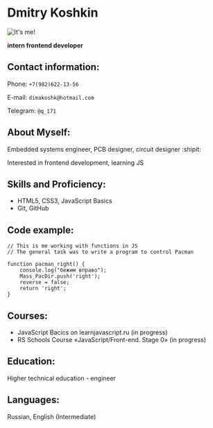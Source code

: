 # Dmitry Koshkin

![It's me!](https://ibb.co/qxd1S3w)

**intern frontend developer** 

## Contact information:

Phone: `+7(982)622-13-56`

E-mail: `dimakoshk@hotmail.com`

Telegram: `@q_171`
<!-- Telegram: [@q_171](t.me/@q_171) -->

## About Myself:

Embedded systems engineer, PCB designer, circuit designer :shipit:

Interested in frontend development, learning JS

## Skills and Proficiency:

- HTML5, CSS3, JavaScript Basics
- Git, GitHub

## Code example:
```
// This is me working with functions in JS
// The general task was to write a program to control Pacman

function pacman_right() {
    console.log("бежим вправо");
    Mass_PacDir.push('right');
    reverse = false;
    return 'right';    
}
```

## Courses:

- JavaScript Bacics on learnjavascript.ru (in progress)
- RS Schools Course «JavaScript/Front-end. Stage 0» (in progress)

## Education:

Higher technical education - engineer

## Languages:

Russian, English (Intermediate)